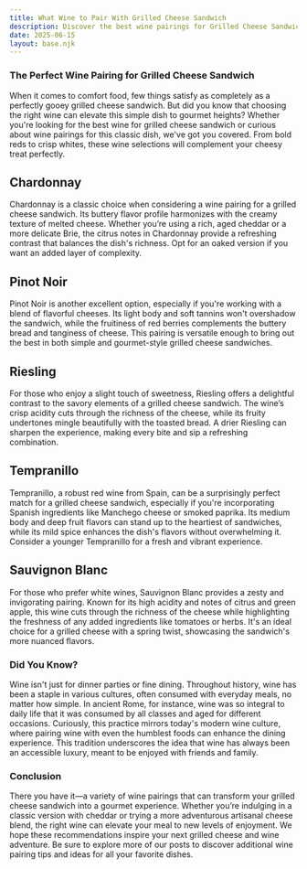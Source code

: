 ```yaml
---
title: What Wine to Pair With Grilled Cheese Sandwich
description: Discover the best wine pairings for Grilled Cheese Sandwich, from bold reds to crisp whites.
date: 2025-06-15
layout: base.njk
---
```


### The Perfect Wine Pairing for Grilled Cheese Sandwich

When it comes to comfort food, few things satisfy as completely as a perfectly gooey grilled cheese sandwich. But did you know that choosing the right wine can elevate this simple dish to gourmet heights? Whether you're looking for the best wine for grilled cheese sandwich or curious about wine pairings for this classic dish, we've got you covered. From bold reds to crisp whites, these wine selections will complement your cheesy treat perfectly.

## Chardonnay

Chardonnay is a classic choice when considering a wine pairing for a grilled cheese sandwich. Its buttery flavor profile harmonizes with the creamy texture of melted cheese. Whether you’re using a rich, aged cheddar or a more delicate Brie, the citrus notes in Chardonnay provide a refreshing contrast that balances the dish's richness. Opt for an oaked version if you want an added layer of complexity.

## Pinot Noir

Pinot Noir is another excellent option, especially if you're working with a blend of flavorful cheeses. Its light body and soft tannins won't overshadow the sandwich, while the fruitiness of red berries complements the buttery bread and tanginess of cheese. This pairing is versatile enough to bring out the best in both simple and gourmet-style grilled cheese sandwiches. 

## Riesling

For those who enjoy a slight touch of sweetness, Riesling offers a delightful contrast to the savory elements of a grilled cheese sandwich. The wine’s crisp acidity cuts through the richness of the cheese, while its fruity undertones mingle beautifully with the toasted bread. A drier Riesling can sharpen the experience, making every bite and sip a refreshing combination.

## Tempranillo

Tempranillo, a robust red wine from Spain, can be a surprisingly perfect match for a grilled cheese sandwich, especially if you're incorporating Spanish ingredients like Manchego cheese or smoked paprika. Its medium body and deep fruit flavors can stand up to the heartiest of sandwiches, while its mild spice enhances the dish's flavors without overwhelming it. Consider a younger Tempranillo for a fresh and vibrant experience.

## Sauvignon Blanc

For those who prefer white wines, Sauvignon Blanc provides a zesty and invigorating pairing. Known for its high acidity and notes of citrus and green apple, this wine cuts through the richness of the cheese while highlighting the freshness of any added ingredients like tomatoes or herbs. It's an ideal choice for a grilled cheese with a spring twist, showcasing the sandwich's more nuanced flavors.

### Did You Know?

Wine isn't just for dinner parties or fine dining. Throughout history, wine has been a staple in various cultures, often consumed with everyday meals, no matter how simple. In ancient Rome, for instance, wine was so integral to daily life that it was consumed by all classes and aged for different occasions. Curiously, this practice mirrors today's modern wine culture, where pairing wine with even the humblest foods can enhance the dining experience. This tradition underscores the idea that wine has always been an accessible luxury, meant to be enjoyed with friends and family.

### Conclusion

There you have it—a variety of wine pairings that can transform your grilled cheese sandwich into a gourmet experience. Whether you’re indulging in a classic version with cheddar or trying a more adventurous artisanal cheese blend, the right wine can elevate your meal to new levels of enjoyment. We hope these recommendations inspire your next grilled cheese and wine adventure. Be sure to explore more of our posts to discover additional wine pairing tips and ideas for all your favorite dishes.